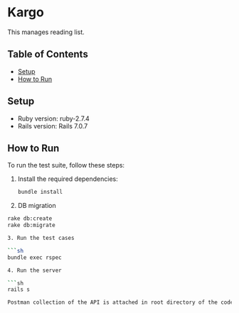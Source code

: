 # Kargo

This manages reading list.

## Table of Contents

- [Setup](#setup)
- [How to Run](#how-to-run)

## Setup

- Ruby version: ruby-2.7.4
- Rails version: Rails 7.0.7

## How to Run

To run the test suite, follow these steps:

1. Install the required dependencies:

   ```sh
   bundle install

2. DB migration

  ```sh
  rake db:create
  rake db:migrate

3. Run the test cases

  ```sh
  bundle exec rspec

4. Run the server

  ```sh
  rails s

Postman collection of the API is attached in root directory of the code. That can be used to interact with the API